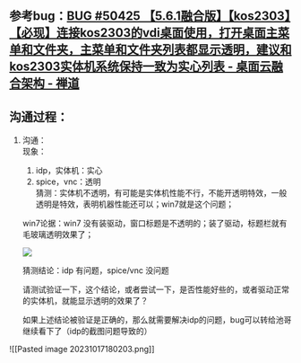 ## 参考bug：[BUG #50425 【5.6.1融合版】【kos2303】【必现】连接kos2303的vdi桌面使用，打开桌面主菜单和文件夹，主菜单和文件夹列表都显示透明，建议和kos2303实体机系统保持一致为实心列表 - 桌面云融合架构 - 禅道](http://172.16.203.12/zentao/bug-view-50425.html)

## 沟通过程：
1. 沟通：  
    现象：  
    1. idp，实体机：实心  
    2. spice，vnc：透明  
    猜测：实体机不透明，有可能是实体机性能不行，不能开透明特效，一般透明是特效，表明机器性能还可以；win7就是这个问题；  
    
    win7论据：win7 没有装驱动，窗口标题是不透明的；装了驱动，标题栏就有毛玻璃透明效果了；
    
    [![](http://172.16.203.12/zentao/file-read-151256.png)](http://172.16.203.12/zentao/file-read-151256.png)
    
      
    
    猜测结论：idp 有问题，spice/vnc 没问题
    
    请测试验证一下，这个结论，或者尝试一下，是否性能好些的，或者驱动正常的实体机，就能显示透明的效果了？
    
      
    
    如果上述结论被验证是正确的，那么就需要解决idp的问题，bug可以转给池哥继续看下了（idp的截图问题导致的）

![[Pasted image 20231017180203.png]]
